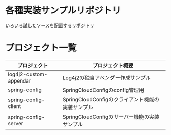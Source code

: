 # 各種実装サンプルリポジトリ
いろいろ試したソースを配置するリポジトリ

# プロジェクト一覧

|プロジェクト|プロジェクト概要|  
|---|---|  
|log4j2-custom-appendar|Log4j2の独自アペンダー作成サンプル|  
|spring-config|SpringCloudConfigのconfig管理用|  
|spring-config-client|SpringCloudConfigのクライアント機能の実装サンプル|  
|spring-config-server|SpringCloudConfigのサーバー機能の実装サンプル|  
